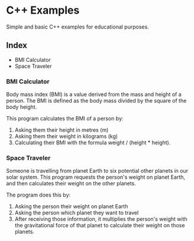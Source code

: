 # C++ Examples
Simple and basic C++ examples for educational purposes.

## Index
- BMI Calculator
- Space Traveler

### BMI Calculator
Body mass index (BMI) is a value derived from the mass and height of a person. The BMI is defined as the body mass divided by the square of the body height.

This program calculates the BMI of a person by:
1. Asking them their height in metres (m)
2. Asking them their weight in kilograms (kg)
3. Calculating their BMI with the formula weight / (height * height).

### Space Traveler
Someone is travelling from planet Earth to six potential other planets in our solar system.  This program requests the person's weight on planet Earth, and then calculates their weight on the other planets.

The program does this by:
1. Asking the person their weight on planet Earth
2. Asking the person which planet they want to travel
3. After receiving those information, it multiplies the person's weight with the gravitational force of that planet to calculate their weight on those planets.
